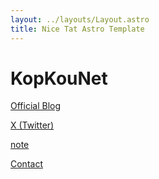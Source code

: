 ```yaml
---
layout: ../layouts/Layout.astro
title: Nice Tat Astro Template
---
```

<!-- Markdown Preview - https://dillinger.io/ -->

# KopKouNet

[Official Blog](https://kopkou.net)

[X (Twitter)](https://x.com/KopKouNet)

[note](https://note.com/kopkounet)

[Contact](mailto:info@kopkou.net)


